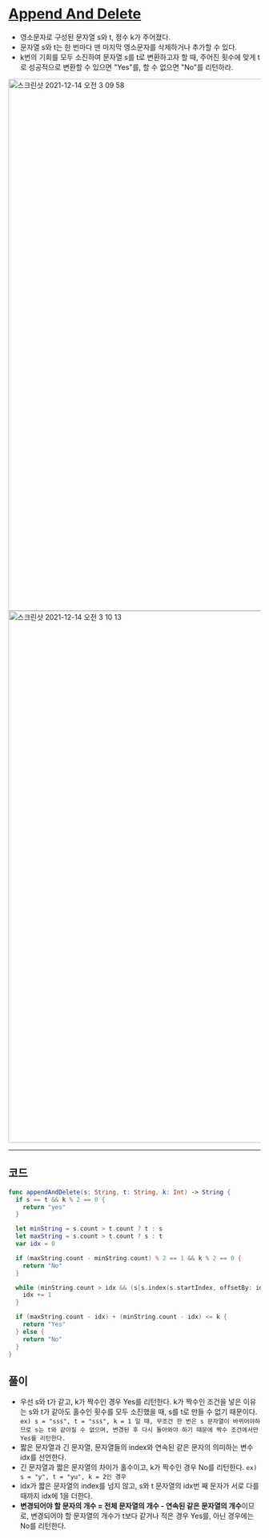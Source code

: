 # [Append And Delete](https://www.hackerrank.com/challenges/append-and-delete/problem?isFullScreen=true)
- 영소문자로 구성된 문자열 s와 t, 정수 k가 주어졌다.
- 문자열 s와 t는 한 번마다 맨 마지막 영소문자를 삭제하거나 추가할 수 있다.
- k번의 기회를 모두 소진하여 문자열 s를 t로 변환하고자 할 때, 주어진 횟수에 맞게 t로 성공적으로 변환할 수 있으면 "Yes"를, 할 수 없으면 "No"를 리턴하라. 

<img width="1063" alt="스크린샷 2021-12-14 오전 3 09 58" src="https://user-images.githubusercontent.com/59811450/145865541-fa4a7430-7150-4cd7-a98a-c67404d59594.png">
<img width="1063" alt="스크린샷 2021-12-14 오전 3 10 13" src="https://user-images.githubusercontent.com/59811450/145865574-86863192-e2a9-46c1-998c-12fea8dd1828.png">

***

## 코드

```swift
func appendAndDelete(s: String, t: String, k: Int) -> String {
  if s == t && k % 2 == 0 {
    return "yes"
  }

  let minString = s.count > t.count ? t : s
  let maxString = s.count > t.count ? s : t
  var idx = 0

  if (maxString.count - minString.count) % 2 == 1 && k % 2 == 0 {
    return "No"
  }

  while (minString.count > idx && (s[s.index(s.startIndex, offsetBy: idx)] == t[t.index(t.startIndex, offsetBy: idx)])) {
    idx += 1
  }

  if (maxString.count - idx) + (minString.count - idx) <= k {
    return "Yes"
  } else {
    return "No"
  }
}
```

## 풀이
- 우선 s와 t가 같고, k가 짝수인 경우 Yes를 리턴한다. k가 짝수인 조건을 넣은 이유는 s와 t가 같아도 홀수인 횟수를 모두 소진했을 때, s를 t로 만들 수 없기 때문이다.  
```ex) s = "sss", t = "sss", k = 1 일 때, 무조건 한 번은 s 문자열이 바뀌어야하므로 s는 t와 같아질 수 없으며, 변경된 후 다시 돌아와야 하기 때문에 짝수 조건에서만 Yes를 리턴한다.```
- 짧은 문자열과 긴 문자열, 문자열들의 index와 연속된 같은 문자의  의미하는 변수 idx를 선언한다.
- 긴 문자열과 짧은 문자열의 차이가 홀수이고, k가 짝수인 경우 No를 리턴한다.
```ex) s = "y", t = "yu", k = 2인 경우```
- idx가 짧은 문자열의 index를 넘지 않고, s와 t 문자열의 idx번 째 문자가 서로 다를 때까지 idx에 1을 더한다.
- **변경되어야 할 문자의 개수 = 전체 문자열의 개수 - 연속된 같은 문자열의 개수**이므로, 변경되어야 할 문자열의 개수가 t보다 같거나 적은 경우 Yes를, 아닌 경우에는 No를 리턴한다. 
